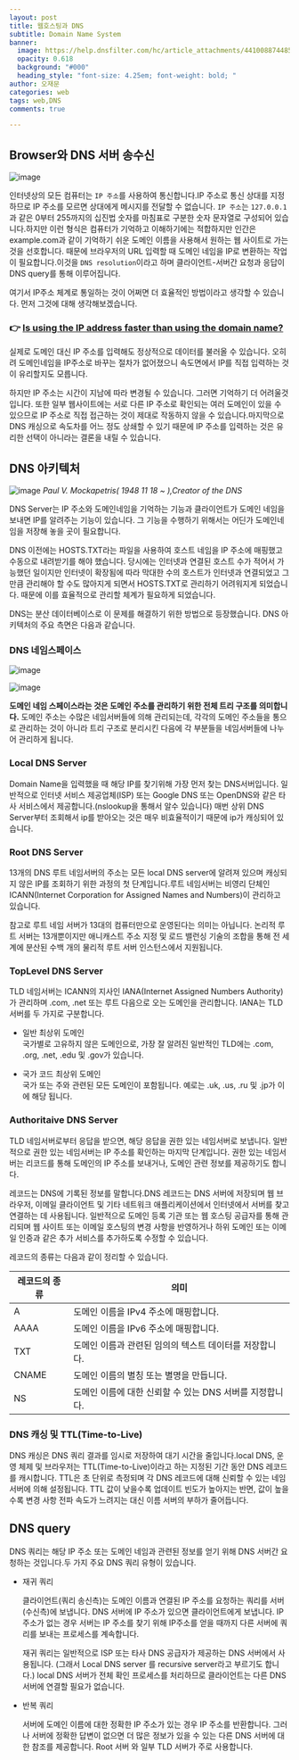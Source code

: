 ```yaml
---
layout: post
title: 웹호스팅과 DNS
subtitle: Domain Name System 
banner:
  image: https://help.dnsfilter.com/hc/article_attachments/4410088744851/DoT_or_DoH_Blog_07162020_AuthoritativeDNS__3_.png
  opacity: 0.618
  background: "#000"
  heading_style: "font-size: 4.25em; font-weight: bold; "
author: 오재문
categories: web
tags: web,DNS
comments: true

---
```


## Browser와 DNS 서버 송수신

![image](https://user-images.githubusercontent.com/51963264/225961688-67077197-5385-4e68-ae25-644b579ab969.png)

인터넷상의 모든 컴퓨터는 `IP 주소`를 사용하여 통신합니다.IP 주소로 통신 상대를 지정하므로 IP 주소를 모르면 상대에게 메시지를 전달할 수 없습니다. `IP 주소`는 `127.0.0.1`과 같은 0부터 255까지의 십진법 숫자를 마침표로 구분한 숫자 문자열로 구성되어 있습니다.하지만 이런 형식은 컴퓨터가 기억하고 이해하기에는 적합하지만 인간은 example.com과 같이 기억하기 쉬운 도메인 이름을 사용해서 원하는 웹 사이트로 가는 것을 선호합니다. 때문에 브라우저의 URL 입력할 때 도메인 네임을 IP로 변환하는 작업이 필요합니다.이것을 `DNS resolution`이라고 하며 클라이언트-서버간 요청과 응답이 DNS query를 통해 이루어집니다.


여기서 IP주소 체계로 통일하는 것이 어쩌면 더 효율적인 방법이라고 생각할 수 있습니다. 먼저 그것에 대해 생각해보겠습니다.

### 👉 [Is using the IP address faster than using the domain name?](https://stackoverflow.com/questions/15964050/is-using-the-ip-address-faster-than-using-the-domain-name)


실제로 도메인 대신 IP 주소를 입력해도 정상적으로 데이터를 불러올 수 있습니다. 오히려 도메인네임을 IP주소로 바꾸는 절차가 없어졌으니 속도면에서 IP를 직접 입력하는 것이 유리할지도 모릅니다.

하지만 IP 주소는 시간이 지남에 따라 변경될 수 있습니다. 그러면 기억하기 더 어려울것 입니다. 또한 일부 웹사이트에는 서로 다른 IP 주소로 확인되는 여러 도메인이 있을 수 있으므로 IP 주소로 직접 접근하는 것이 제대로 작동하지 않을 수 있습니다.마지막으로 DNS 캐싱으로 속도차를 어느 정도 상쇄할 수 있기 때문에 IP 주소를 입력하는 것은 유리한 선택이 아니라는 결론을 내릴 수 있습니다.

## DNS 아키텍처

![image](https://user-images.githubusercontent.com/51963264/226100992-86284fe4-c261-4561-b38a-4e9e64375155.png)
*Paul V. Mockapetris( 1948 11 18 ~ ),Creator of the DNS* 

DNS Server는 IP 주소와 도메인네임을 기억하는 기능과 클라이언트가 도메인 네임을 보내면 IP를 알려주는 기능이 있습니다. 그 기능을 수행하기 위해서는 어딘가 도메인네임을 저장해 놓을 곳이 필요합니다. 

DNS 이전에는 HOSTS.TXT라는 파일을 사용하여 호스트 네임을 IP 주소에 매핑했고 수동으로 내려받기를 해야 했습니다. 당시에는 인터넷과 연결된 호스트 수가 적어서 가능했던 일이지만 인터넷이 확장됨에 따라 막대한 수의 호스트가 인터넷과 연결되었고 그 만큼 관리해야 할 수도 많아지게 되면서 HOSTS.TXT로 관리하기 어려워지게 되었습니다. 때문에 이를 효율적으로 관리할 체계가 필요하게 되었습니다.

DNS는 분산 데이터베이스로 이 문제를 해결하기 위한 방법으로 등장했습니다. DNS 아키텍처의 주요 측면은 다음과 같습니다.

### DNS 네임스페이스

![image](https://user-images.githubusercontent.com/51963264/224588647-9be0b327-019c-4ac7-b710-f185731391ee.png)

![image](https://user-images.githubusercontent.com/51963264/226118518-af605ff6-0487-4da8-a2b2-436e675a2371.png)

**도메인 네임 스페이스라는 것은 도메인 주소를 관리하기 위한 전체 트리 구조를 의미합니다.** 도메인 주소는 수많은 네임서버들에 의해 관리되는데, 각각의 도메인 주소들을 통으로 관리하는 것이 아니라 트리 구조로 분리시킨 다음에 각 부분들을 네임서버들에 나누어 관리하게 됩니다. 

### Local DNS Server

Domain Name을 입력했을 때 해당 IP를 찾기위해 가장 먼저 찾는 DNS서버입니다. 일반적으로 인터넷 서비스 제공업체(ISP) 또는 Google DNS 또는 OpenDNS와 같은 타사 서비스에서 제공합니다.(nslookup을 통해서 알수 있습니다) 매번 상위 DNS Server부터 조회해서 ip를 받아오는 것은 매우 비효율적이기 때문에 ip가 캐싱되어 있습니다.

### Root DNS Server

13개의 DNS 루트 네임서버의 주소는 모든 local DNS server에 알려져 있으며 캐싱되지 않은 IP를 조회하기 위한 과정의 첫 단계입니다.루트 네임서버는 비영리 단체인 ICANN(Internet Corporation for Assigned Names and Numbers)이 관리하고 있습니다.

참고로 루트 네임 서버가 13대의 컴퓨터만으로 운영된다는 의미는 아닙니다. 논리적 루트 서버는 13개뿐이지만 애니캐스트 주소 지정 및 로드 밸런싱 기술의 조합을 통해 전 세계에 분산된 수백 개의 물리적 루트 서버 인스턴스에서 지원됩니다. 

### TopLevel DNS Server

TLD 네임서버는 ICANN의 지사인 IANA(Internet Assigned Numbers Authority)가 관리하며 .com, .net 또는 루트 다음으로 오는 도메인을 관리합니다. IANA는 TLD 서버를 두 가지로 구분합니다.

- 일반 최상위 도메인    
국가별로 고유하지 않은 도메인으로, 가장 잘 알려진 일반적인 TLD에는 .com, .org, .net, .edu 및 .gov가 있습니다.

- 국가 코드 최상위 도메인    
 국가 또는 주와 관련된 모든 도메인이 포함됩니다. 예로는 .uk, .us, .ru 및 .jp가 이에 해당 됩니다.

### Authoritaive DNS Server

TLD 네임서버로부터 응답을 받으면, 해당 응답을 권한 있는 네임서버로 보냅니다. 일반적으로 권한 있는 네임서버는 IP 주소를 확인하는 마지막 단계입니다. 권한 있는 네임서버는 리코드를 통해 도메인의 IP 주소를 보내거나, 도메인 관련 정보를 제공하기도 합니다.

레코드는 DNS에 기록된 정보를 말합니다.DNS 레코드는 DNS 서버에 저장되며 웹 브라우저, 이메일 클라이언트 및 기타 네트워크 애플리케이션에서 인터넷에서 서버를 찾고 연결하는 데 사용됩니다. 일반적으로 도메인 등록 기관 또는 웹 호스팅 공급자를 통해 관리되며 웹 사이트 또는 이메일 호스팅의 변경 사항을 반영하거나 하위 도메인 또는 이메일 인증과 같은 추가 서비스를 추가하도록 수정할 수 있습니다.

레코드의 종류는 다음과 같이 정리할 수 있습니다.

|레코드의 종류|의미|
|----|---|
|A   | 도메인 이름을 IPv4 주소에 매핑합니다.|
|AAAA| 도메인 이름을 IPv6 주소에 매핑합니다.|
|TXT | 도메인 이름과 관련된 임의의 텍스트 데이터를 저장합니다.|
|CNAME| 도메인 이름의 별칭 또는 별명을 만듭니다.|
|NS|도메인 이름에 대한 신뢰할 수 있는 DNS 서버를 지정합니다.|

### DNS 캐싱 및 TTL(Time-to-Live)

DNS 캐싱은 DNS 쿼리 결과를 임시로 저장하여 대기 시간을 줄입니다.local DNS, 운영 체제 및 브라우저는 TTL(Time-to-Live)이라고 하는 지정된 기간 동안 DNS 레코드를 캐시합니다. TTL은 초 단위로 측정되며 각 DNS 레코드에 대해 신뢰할 수 있는 네임서버에 의해 설정됩니다. TTL 값이 낮을수록 업데이트 빈도가 높아지는 반면, 값이 높을수록 변경 사항 전파 속도가 느려지는 대신 이름 서버의 부하가 줄어듭니다.

## DNS query

DNS 쿼리는 해당 IP 주소 또는 도메인 네임과 관련된 정보를 얻기 위해 DNS 서버간 요청하는 것입니다.두 가지 주요 DNS 쿼리 유형이 있습니다.

- 재귀 쿼리   

  클라이언트(쿼리 송신측)는 도메인 이름과 연결된 IP 주소를 요청하는 쿼리를 서버(수신측)에 보냅니다. DNS 서버에 IP 주소가 있으면 클라이언트에게 보냅니다. IP주소가 없는 경우 서버는 IP 주소를 찾기 위해 IP주소를 얻을 때까지 다른 서버에 쿼리를 보내는 프로세스를 계속합니다.

  재귀 쿼리는 일반적으로 ISP 또는 타사 DNS 공급자가 제공하는 DNS 서버에서 사용됩니다. (그래서 Local DNS server 를 recursive server라고 부르기도 합니다.) local DNS 서버가 전체 확인 프로세스를 처리하므로 클라이언트는 다른 DNS 서버에 연결할 필요가 없습니다. 

- 반복 쿼리   

  서버에 도메인 이름에 대한 정확한 IP 주소가 있는 경우 IP 주소를 반환합니다. 그러나 서버에 정확한 답변이 없으면 더 많은 정보가 있을 수 있는 다른 DNS 서버에 대한 참조를 제공합니다. Root 서버 와 일부 TLD 서버가 주로 사용합니다.
